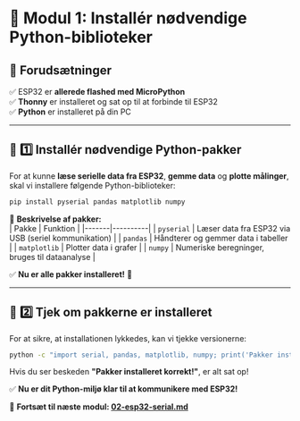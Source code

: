 # 🔧 **Modul 1: Installér nødvendige Python-biblioteker**

## 📌 **Forudsætninger**
✅ ESP32 er **allerede flashed med MicroPython**  
✅ **Thonny** er installeret og sat op til at forbinde til ESP32  
✅ **Python** er installeret på din PC  

---

## 📌 **1️⃣ Installér nødvendige Python-pakker**  
For at kunne **læse serielle data fra ESP32**, **gemme data** og **plotte målinger**, skal vi installere følgende Python-biblioteker:

```bash
pip install pyserial pandas matplotlib numpy
```

📌 **Beskrivelse af pakker:**  
| Pakke | Funktion |
|-------|----------|
| `pyserial` | Læser data fra ESP32 via USB (seriel kommunikation) |
| `pandas` | Håndterer og gemmer data i tabeller |
| `matplotlib` | Plotter data i grafer |
| `numpy` | Numeriske beregninger, bruges til dataanalyse |

✅ **Nu er alle pakker installeret!** 🎉  

---

## 📌 **2️⃣ Tjek om pakkerne er installeret**
For at sikre, at installationen lykkedes, kan vi tjekke versionerne:

```bash
python -c "import serial, pandas, matplotlib, numpy; print('Pakker installeret korrekt!')"
```

Hvis du ser beskeden **"Pakker installeret korrekt!"**, er alt sat op!  

✅ **Nu er dit Python-miljø klar til at kommunikere med ESP32!**  

🚀 **Fortsæt til næste modul: [02-esp32-serial.md](02-esp32-serial.md)**  
